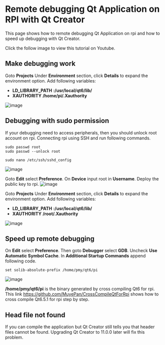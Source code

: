 # Remote debugging Qt Application on RPI with Qt Creator
This page shows how to remote debugging Qt Application on rpi and how to speed up debugging with Qt Creator. 

Click the follow image to view this tutorial on Youtube.

## Make debugging work
Goto **Projects**
Under **Environment** section, click **Details** to expand the environment option. Add following variables:
- **LD_LIBRARY_PATH** **:/usr/local/qt6/lib/**
- **XAUTHORITY** **/home/pi/.Xauthority**

![image](https://github.com/MuyePan/QtCreatorRemoteDebugOnRpi/assets/136073506/b4934a58-6db7-421e-a96e-36f7fe23aa85)

## Debugging with sudo permission
If your debugging need to access peripherals, then you should unlock root account on rpi. Connecting rpi using SSH and run following commands. 
```
sudo passwd root
sudo passwd --unlock root
```

```
sudo nano /etc/ssh/sshd_config
```

![image](https://github.com/MuyePan/QtCreatorRemoteDebugOnRpi/assets/136073506/722a82a8-2afb-4f74-836f-2a380929f092)

Goto **Edit** select **Preference**. On **Device** input root in **Username**. Deploy the public key to rpi.
![image](https://github.com/MuyePan/QtCreatorRemoteDebugOnRpi/assets/136073506/33982cb8-2cf4-4cad-b102-297d38748175)

Goto **Projects**
Under **Environment** section, click **Details** to expand the environment option. Add following variables:
- **LD_LIBRARY_PATH** **:/usr/local/qt6/lib/**
- **XAUTHORITY** **/root/.Xauthority**

![image](https://github.com/MuyePan/QtCreatorRemoteDebugOnRpi/assets/136073506/cabee160-8ea1-4f60-b5a2-ccd3fdc1387b)


## Speed up remote debugging
On **Edit** select **Preference**. Then goto **Debugger** select **GDB**. Uncheck **Use Automatic Symbol Cache**. In **Additional Startup Commands** append following code.
```
set solib-absolute-prefix /home/pmy/qt6/pi
```
![image](https://github.com/MuyePan/QtCreatorRemoteDebugOnRpi/assets/136073506/4a03e7bd-4ed3-4d2c-be58-13abe7b7b203)

**/home/pmy/qt6/pi** is the binary generated by cross compiling Qt6 for rpi. This link https://github.com/MuyePan/CrossCompileQtForRpi shows how to cross compile Qt6.5.1 
for rpi step by step.

## Head file not found
If you can compile the application but Qt Creator still tells you that header files cannot be found. Upgrading Qt Creator to 11.0.0 later will fix this problem.
